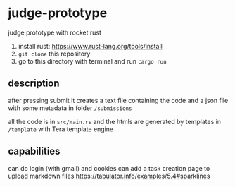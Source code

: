 # judge-prototype
judge prototype with rocket rust 

1. install rust: https://www.rust-lang.org/tools/install
2. `git clone` this repository
3. go to this directory with terminal and run `cargo run`

## description
after pressing submit it creates a text file containing the code and a json file with some metadata in folder `/submissions`

all the code is in `src/main.rs` and the htmls are generated by templates in `/template` with Tera template engine

## capabilities
can do login (with gmail) and cookies
can add a task creation page to upload markdown files
https://tabulator.info/examples/5.4#sparklines
